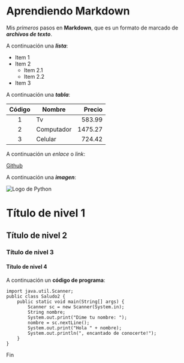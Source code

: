 # Aprendiendo Markdown

Mis *primeros* pasos en **Markdown**, que es un formato de marcado de ***archivos de texto***.

A continuación una ___lista___:

* Item 1
* Item 2
    * Item 2.1
    * Item 2.2
* Item 3

A continuación una ___tabla___:

| Código | Nombre | Precio |
| :-: | - | -: |
| 1 | Tv | 583.99 |
| 2 | Computador | 1475.27 |
|3 | Celular | 724.42 |

A continuación un _enlace_ o *link*: 

[Github](https://github.com/)

A continuación una ***imagen***:

![Logo de Python](https://images.vexels.com/media/users/3/166477/isolated/lists/9bb722f0e85ddbc1ce0f064534fd2311-icono-del-lenguaje-de-programacion-python.png)

# Título de nivel 1
## Título de nivel 2
### Título de nivel 3
#### Título de nivel 4

A continuación un __código de programa__:

    import java.util.Scanner;
    public class Saludo2 {
        public static void main(String[] args) {
            Scanner sc = new Scanner(System.in);
            String nombre;
            System.out.print("Dime tu nombre: ");
            nombre = sc.nextLine();
            System.out.print("Hola " + nombre);
            System.out.println(", encantado de conocerte!");
        }
    }
Fin

